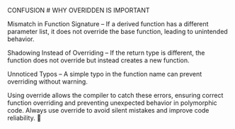 CONFUSION # WHY OVERIDDEN IS IMPORTANT

Mismatch in Function Signature – If a derived function has a different parameter list, it does not override the base function, leading to unintended behavior.

Shadowing Instead of Overriding – If the return type is different, the function does not override but instead creates a new function.

Unnoticed Typos – A simple typo in the function name can prevent overriding without warning.

Using override allows the compiler to catch these errors, ensuring correct function overriding and preventing unexpected behavior in polymorphic code. Always use override to avoid silent mistakes and improve code reliability. 🚀